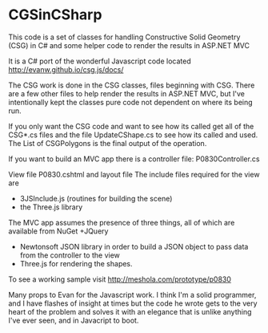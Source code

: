 # CGSinCSharp

This code is a set of classes for handling Constructive Solid Geometry (CSG) in C# and some helper code to render the results in ASP.NET MVC

It is a C# port of the wonderful Javascript code located http://evanw.github.io/csg.js/docs/

The CSG work is done in the CSG classes, files beginning with CSG. There are a few other files to help render the results in ASP.NET MVC, but I've intentionally kept the classes pure code not dependent on where its being run.

If you only want the CSG code and want to see how its called get all of the CSG*.cs files and the file UpdateCShape.cs to see how its called and used. The List of CSGPolygons is the final output of the operation.

If you want to build an MVC app there is a controller file:
P0830Controller.cs

View file P0830.cshtml and layout file
The include files required for the view are
   + 3JSInclude.js  (routines for building the scene)
   + the Three.js library

The MVC app assumes the presence of three things, all of which are available from NuGet
   +JQuery
   + Newtonsoft JSON library in order to build a JSON object to pass data from the controller to the view 
   + Three.js for rendering the shapes. 
 
To see a working sample visit http://meshola.com/prototype/p0830

Many props to Evan for the Javascript work. I think I'm a solid programmer, and I have flashes of insight at times but the code he wrote gets to the very heart of the problem and solves it with an elegance that is unlike anything I've ever seen, and in Javacript to boot.

